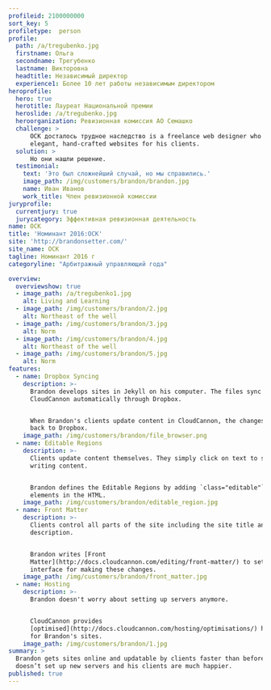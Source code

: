 ```yaml
---
profileid: 2100000000
sort_key: 5
profiletype:  person
profile:
  path: /a/tregubenko.jpg
  firstname: Ольга
  secondname: Трегубенко
  lastname: Викторовна
  headtitle: Независимый директор
  experience1: Более 10 лет работы независимым директором
heroprofile:
  hero: true
  herotitle: Лауреат Национальной премии
  heroslide: /a/tregubenko.jpg
  heroorganization: Ревизионная комиссия АО Семашко
  challenge: >
      ОСК досталось трудное наследство is a freelance web designer who creates
      elegant, hand-crafted websites for his clients.
  solution: >
      Но они нашли решение.
  testimonial:
    text: 'Это был сложнейший случай, но мы справились.'
    image_path: /img/customers/brandon/brandon.jpg
    name: Иван Иванов
    work_title: Член ревизионной комиссии
juryprofile:
  currentjury: true
  jurycategory: Эффективная ревизионная деятельность
name: ОСК
title: 'Номинант 2016:ОСК'
site: 'http://brandonsetter.com/'
site_name: ОСК
tagline: Номинант 2016 г
categoryline: "Арбитражный управляющий года"

overview:
  overviewshow: true
  - image_path: /a/tregubenko1.jpg
    alt: Living and Learning
  - image_path: /img/customers/brandon/2.jpg
    alt: Northeast of the well
  - image_path: /img/customers/brandon/3.jpg
    alt: Norm
  - image_path: /img/customers/brandon/4.jpg
    alt: Northeast of the well
  - image_path: /img/customers/brandon/5.jpg
    alt: Norm
features:
  - name: Dropbox Syncing
    description: >-
      Brandon develops sites in Jekyll on his computer. The files sync to
      CloudCannon automatically through Dropbox.


      When Brandon's clients update content in CloudCannon, the changes push
      back to Dropbox. 
    image_path: /img/customers/brandon/file_browser.png
  - name: Editable Regions
    description: >-
      Clients update content themselves. They simply click on text to start
      writing content.


      Brandon defines the Editable Regions by adding `class="editable"` to
      elements in the HTML. 
    image_path: /img/customers/brandon/editable_region.jpg
  - name: Front Matter
    description: >-
      Clients control all parts of the site including the site title and
      description.


      Brandon writes [Front
      Matter](http://docs.cloudcannon.com/editing/front-matter/) to set up the
      interface for making these changes.
    image_path: /img/customers/brandon/front_matter.jpg
  - name: Hosting
    description: >-
      Brandon doesn't worry about setting up servers anymore.


      CloudCannon provides
      [optimised](http://docs.cloudcannon.com/hosting/optimisations/) hosting
      for Brandon's sites.
    image_path: /img/customers/brandon/1.jpg
summary: >
  Brandon ​gets​ sites online and updatable by clients faster than ​before​. He
  doesn’t ​set up​ new servers and his clients are much happier.
published: true
---
```

